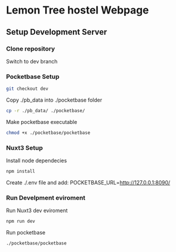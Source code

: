 # Lemon Tree hostel Webpage

## Setup Development Server

### Clone repository

Switch to dev branch

### Pocketbase Setup
```bash
git checkout dev
```

Copy ./pb_data into ./pocketbase folder
```bash
cp -r ./pb_data/ ./pocketbase/
```

Make pocketbase executable
```bash
chmod +x ./pocketbase/pocketbase
```

### Nuxt3 Setup

Install node dependecies
```bash
npm install
```
Create ./.env file and add:
POCKETBASE_URL=http://127.0.0.1:8090/

### Run Develpment eviroment

Run Nuxt3 dev eviroment
```bash
npm run dev
```
Run pocketbase
```bash
./pocketbase/pocketbase
```
